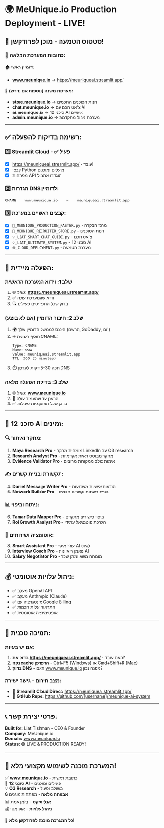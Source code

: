 # 🌍 MeUnique.io Production Deployment - LIVE!

## 🎯 סטטוס הטמעה - מוכן לפרודקשן!

### 📍 כתובות המערכת המלאה:

#### 🏠 **דומיין ראשי:** 
- **www.meunique.io** → https://meuniqueai.streamlit.app/

#### 🚀 **מערכות משנה (נוספות אם נדרש):**
- **store.meunique.io** → חנות הסוכנים החכמים
- **chat.meunique.io** → צ'אט חכם עם AI
- **ai.meunique.io** → 12 סוכני AI אישיים
- **admin.meunique.io** → מערכת ניהול מתקדמת

---

## ✅ רשימת בדיקות להפעלה:

### 1️⃣ **Streamlit Cloud - ✅ פעיל**
- [x] https://meuniqueai.streamlit.app/ - עובד!
- [x] קבצי Python מועלים ומוכנים
- [x] מפתחות API הוגדרו אתמול

### 2️⃣ **הגדרות DNS לדומיין:**
```dns
CNAME    www.meunique.io    →    meuniqueai.streamlit.app
```

### 3️⃣ **קבצים ראשיים במערכת:**
- [x] `🎯_MEUNIQUE_PRODUCTION_MASTER.py` - מרכז הבקרה
- [x] `🏪_MEUNIQUE_RECRUITER_STORE.py` - חנות הסוכנים
- [x] `💡_LIAT_SMART_CHAT_GUIDE.py` - צ'אט חכם
- [x] `💡_LIAT_ULTIMATE_SYSTEM.py` - 12 סוכני AI
- [x] `🌐_CLOUD_DEPLOYMENT.py` - מערכת הטמעה

---

## 🚀 **הפעלה מיידית:**

### שלב 1: וידוא המערכת הראשית
1. 🌐 גש ל: **https://meuniqueai.streamlit.app/**
2. ✅ וודא שהמערכת עולה
3. 🔍 בדוק שכל התפריטים פעילים

### שלב 2: חיבור הדומיין (אם לא בוצע)
1. 🌍 היכנס לממשק הדומיין שלך (הרשם, GoDaddy, וכו')
2. ➕ הוסף רשומת CNAME:
   ```
   Type: CNAME
   Name: www
   Value: meuniqueai.streamlit.app
   TTL: 300 (5 minutes)
   ```
3. ⏱️ חכה 5-30 דקות לעדכון DNS

### שלב 3: בדיקת הפעלה מלאה
1. 🌐 גש ל: **www.meunique.io**
2. 🔄 הרענן עד שהעמוד עולה
3. ✅ בדוק שכל הפונקציות פעילות

---

## 🤖 **12 סוכני AI זמינים:**

### 🔍 **מחקר ואיתור:**
1. **Maya Research Pro** - מומחית מחקר LinkedIn עם O3 research
2. **Research Analyst Pro** - מחקר מבוסס ראיות אקדמיות
3. **Evidence Validator Pro** - אימות צולב ממקורות מרובים

### ✍️ **תקשורת ובניית קשרים:**
4. **Daniel Message Writer Pro** - הודעות אישיות משכנעות
5. **Network Builder Pro** - בניית רשתות וקשרים חכמים

### 📊 **ניתוח ומיפוי:**
6. **Tamar Data Mapper Pro** - מיפוי כישורים מתקדם
7. **Roi Growth Analyst Pro** - הערכת פוטנציאל עתידי

### 🤖 **אוטומציה ושירותים:**
8. **Smart Assistant Pro** - עוזר אישי AI לגיוס
9. **Interview Coach Pro** - מאמן ריאיונות AI
10. **Salary Negotiator Pro** - מומחה משא ומתן שכר

---

## 💰 **ניהול עלויות אוטומטי:**
- ✅ מעקב OpenAI API
- ✅ מעקב Anthropic (Claude)
- ✅ אינטגרציה עם Google Billing
- ✅ התראות עלות חכמות
- ✅ אופטימיזציה אוטומטית

---

## 🔧 **תמיכה טכנית:**

### אם יש בעיות:
1. **בדוק את https://meuniqueai.streamlit.app/** - האם עובד?
2. **נקה cache הדפדפן** - Ctrl+F5 (Windows) או Cmd+Shift+R (Mac)
3. **בדוק DNS** - האם www.meunique.io מפנה נכון?

### מצב חירום - גישה ישירה:
- 🔗 **Streamlit Cloud Direct:** https://meuniqueai.streamlit.app/
- 🔗 **GitHub Repo:** https://github.com/[username]/meunique-ai-system

---

## 📞 **פרטי יצירת קשר:**
**Built for:** Liat Tishman - CEO & Founder  
**Company:** MeUnique.io  
**Domain:** www.meunique.io  
**Status:** 🟢 LIVE & PRODUCTION READY!

---

## 🎉 **המערכת מוכנה לשימוש מקצועי מלא!**

✅ **www.meunique.io** - כתובת ראשית  
🤖 **12 סוכני AI** - פעילים ומוכנים  
💡 **O3 Research** - משולב ופעיל  
🔒 **אבטחה מלאה** - מפתחות מוגנים  
📊 **אנליטיקס** - בזמן אמת  
💰 **ניהול עלויות** - אוטומטי  

🚀 **כל המערכת מוכנה לפרודקשן מלא!** 